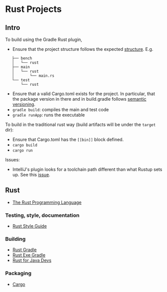 # Rust Projects

## Intro

To build using the Gradle Rust plugin,
* Ensure that the project structure follows the expected 
[structure](https://ysb33rorg.gitlab.io/rust-gradle-plugin/0.2/docs/product-documentation.html). E.g.
```src
   ├── bench
   │   └── rust
   ├── main
   │   └── rust
   │       └── main.rs
   └── test
       └── rust
```
* Ensure that a valid Cargo.toml exists for the project. In particular, that the
package version in there and in build.gradle follows [semantic versioning](https://semver.org).
* `gradle build`: compiles the main and test code
* `gradle runApp`: runs the executable

To build in the traditional rust way (build artifacts will be under the `target` dir):
* Ensure that Cargo.toml has the `[[bin]]` block defined.
* `cargo build`
* `cargo run`

Issues:
* IntelliJ's plugin looks for a toolchain path different than what Rustup sets up. See
this [issue](https://github.com/intellij-rust/intellij-rust/issues/383).

## Rust

* [The Rust Programming Language](https://doc.rust-lang.org/book/second-edition/foreword.html)

### Testing, style, documentation

* [Rust Style Guide](https://github.com/rust-lang-nursery/fmt-rfcs/blob/master/guide/guide.md#types)

### Building

* [Rust Gradle](https://ysb33rorg.gitlab.io/rust-gradle-plugin/0.2/docs/product-documentation.html)
* [Rust Exe Gradle](http://ysb33r.gitlab.io/NativeGradle/#_building_rust_executables)
* [Rust for Java Devs](https://lankydanblog.com/2018/01/21/rust-for-java-devs-compiling-code-and-using-cargo/)

### Packaging

* [Cargo](https://doc.rust-lang.org/stable/rust-by-example/cargo.html)

